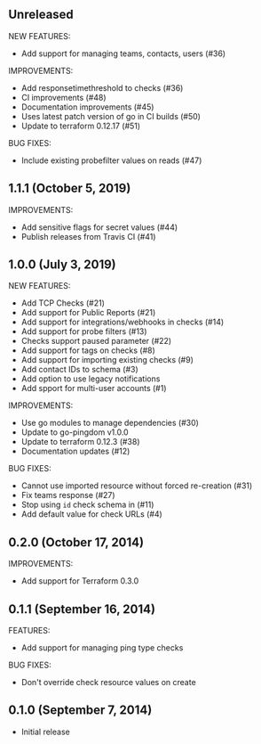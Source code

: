 ## Unreleased

NEW FEATURES:

  * Add support for managing teams, contacts, users (#36)

IMPROVEMENTS:

  * Add responsetimethreshold to checks (#36)
  * CI improvements (#48)
  * Documentation improvements (#45)
  * Uses latest patch version of go in CI builds (#50)
  * Update to terraform 0.12.17 (#51)

BUG FIXES:
  * Include existing probefilter values on reads (#47)

## 1.1.1 (October 5, 2019)

IMPROVEMENTS:

  * Add sensitive flags for secret values (#44)
  * Publish releases from Travis CI (#41)

## 1.0.0 (July 3, 2019)

NEW FEATURES:

  * Add TCP Checks (#21)
  * Add support for Public Reports (#21)
  * Add support for integrations/webhooks in checks (#14)
  * Add support for probe filters (#13)
  * Checks support paused parameter (#22)
  * Add support for tags on checks (#8)
  * Add support for importing existing checks (#9)
  * Add contact IDs to schema (#3)
  * Add option to use legacy notifications
  * Add spport for multi-user accounts (#1)

IMPROVEMENTS:

  * Use go modules to manage dependencies (#30)
  * Update to go-pingdom v1.0.0
  * Update to terraform 0.12.3 (#38)
  * Documentation updates (#12)

BUG FIXES:

  * Cannot use imported resource without forced re-creation (#31)
  * Fix teams response (#27)
  * Stop using `id` check schema in (#11)
  * Add default value for check URLs (#4)

## 0.2.0 (October 17, 2014)

IMPROVEMENTS:

  * Add support for Terraform 0.3.0

## 0.1.1 (September 16, 2014)

FEATURES:

  * Add support for managing ping type checks

BUG FIXES:

  * Don't override check resource values on create

## 0.1.0 (September 7, 2014)

  * Initial release
